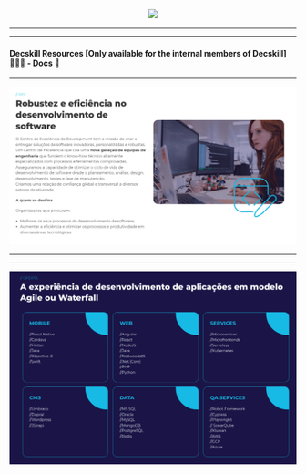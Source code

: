 

<p align="center">
<img src="https://github.com/decskill-boost/.github/assets/78824435/31980d40-0d57-4dfd-8364-b2dabf62fa5f" width="350">
</p>

--------------------------------------------------------------------------------------
--------------------------------------------------------------------------------------



#### Decskill Resources [Only available for the internal members of Decskill]  👨🏻‍💻 - [Docs](https://github.com/decskill-boost/decskill/blob/main/README.md) 📖


--------------------------------------------------------------------------------------

![Alt text](https://github.com/decskill-boost/.github/blob/main/profile/image-1.png)

--------------------------------------------------------------------------------------
--------------------------------------------------------------------------------------
![Alt text](https://github.com/decskill-boost/.github/blob/main/profile/image.png)



